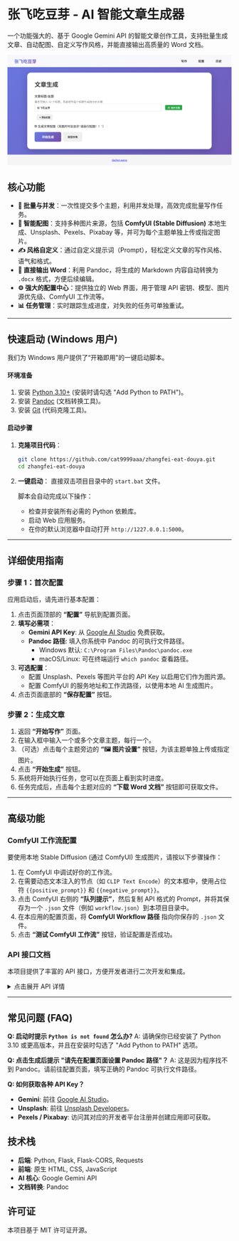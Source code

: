# 张飞吃豆芽 - AI 智能文章生成器

一个功能强大的、基于 Google Gemini API 的智能文章创作工具，支持批量生成文章、自动配图、自定义写作风格，并能直接输出高质量的 Word 文档。

![项目截图](screenshot.png)

## 核心功能

- **🚀 批量与并发**：一次性提交多个主题，利用并发处理，高效完成批量写作任务。
- **🎨 智能配图**：支持多种图片来源，包括 **ComfyUI (Stable Diffusion)** 本地生成、Unsplash、Pexels、Pixabay 等，并可为每个主题单独上传或指定图片。
- **✍️ 风格自定义**：通过自定义提示词（Prompt），轻松定义文章的写作风格、语气和格式。
- **📄 直接输出 Word**：利用 Pandoc，将生成的 Markdown 内容自动转换为 `.docx` 格式，方便后续编辑。
- **⚙️ 强大的配置中心**：提供独立的 Web 界面，用于管理 API 密钥、模型、图片源优先级、ComfyUI 工作流等。
- **📊 任务管理**：实时跟踪生成进度，对失败的任务可单独重试。

---

## 快速启动 (Windows 用户)

我们为 Windows 用户提供了“开箱即用”的一键启动脚本。

#### **环境准备**
1.  安装 [Python 3.10+](https://www.python.org/downloads/) (安装时请勾选 "Add Python to PATH")。
2.  安装 [Pandoc](https://pandoc.org/installing.html) (文档转换工具)。
3.  安装 [Git](https://git-scm.com/downloads/) (代码克隆工具)。

#### **启动步骤**
1.  **克隆项目代码**：
    ```bash
    git clone https://github.com/cat9999aaa/zhangfei-eat-douya.git
    cd zhangfei-eat-douya
    ```

2.  **一键启动**：
    直接双击项目目录中的 `start.bat` 文件。

    脚本会自动完成以下操作：
    - 检查并安装所有必需的 Python 依赖库。
    - 启动 Web 应用服务。
    - 在你的默认浏览器中自动打开 `http://1227.0.0.1:5000`。

---

## 详细使用指南

### 步骤 1：首次配置
应用启动后，请先进行基本配置：

1.  点击页面顶部的 **“配置”** 导航到配置页面。
2.  **填写必需项**：
    -   **Gemini API Key**: 从 [Google AI Studio](https://makersuite.google.com/app/apikey) 免费获取。
    -   **Pandoc 路径**: 填入你系统中 Pandoc 的可执行文件路径。
        -   Windows 默认: `C:\Program Files\Pandoc\pandoc.exe`
        -   macOS/Linux: 可在终端运行 `which pandoc` 查看路径。
3.  **可选配置**：
    -   配置 Unsplash、Pexels 等图片平台的 API Key 以启用它们作为图片源。
    -   配置 ComfyUI 的服务地址和工作流路径，以使用本地 AI 生成图片。
4.  点击页面底部的 **“保存配置”** 按钮。

### 步骤 2：生成文章
1.  返回 **“开始写作”** 页面。
2.  在输入框中输入一个或多个文章主题，每行一个。
3.  （可选）点击每个主题旁边的 **“🖼️ 图片设置”** 按钮，为该主题单独上传或指定图片。
4.  点击 **“开始生成”** 按钮。
5.  系统将开始执行任务，您可以在页面上看到实时进度。
6.  任务完成后，点击每个主题对应的 **“下载 Word 文档”** 按钮即可获取文件。

---

## 高级功能

### ComfyUI 工作流配置
要使用本地 Stable Diffusion (通过 ComfyUI) 生成图片，请按以下步骤操作：
1.  在 ComfyUI 中调试好你的工作流。
2.  在需要动态文本注入的节点（如 `CLIP Text Encode`）的文本框中，使用占位符 `{{positive_prompt}}` 和 `{{negative_prompt}}`。
3.  点击 ComfyUI 右侧的 **“队列提示”**，然后复制 API 格式的 Prompt，并将其保存为一个 `.json` 文件（例如 `workflow.json`）到本项目目录中。
4.  在本应用的配置页面，将 **ComfyUI Workflow 路径** 指向你保存的 `.json` 文件。
5.  点击 **“测试 ComfyUI 工作流”** 按钮，验证配置是否成功。

### API 接口文档
本项目提供了丰富的 API 接口，方便开发者进行二次开发和集成。

<details>
<summary>点击展开 API 详情</summary>

#### **配置管理**
-   `GET /api/config`: 获取当前配置（不含密钥）。
-   `POST /api/config`: 保存配置。

#### **文章生成**
-   `POST /api/generate`: 启动一个生成任务。
-   `GET /api/generate/status/<task_id>`: 查询指定任务的状态。
-   `POST /api/generate/retry`: 重试失败的主题。

#### **图片管理**
-   `POST /api/upload-image`: 上传单张图片。
-   `GET /api/list-local-images`: 列出本地图库中的图片。
-   `GET /api/list-uploaded-images`: 列出用户已上传的图片。

#### **其他**
-   `GET /api/models`: 获取所有可用的 Gemini 模型列表。
-   `GET /api/download/<filename>`: 下载指定的 Word 文档。
-   `GET /api/history`: 获取历史生成记录。

</details>

---

## 常见问题 (FAQ)

**Q: 启动时提示 `Python is not found` 怎么办?**
A: 请确保你已经安装了 Python 3.10 或更高版本，并且在安装时勾选了 "Add Python to PATH" 选项。

**Q: 点击生成后提示 "请先在配置页面设置 Pandoc 路径"？**
A: 这是因为程序找不到 Pandoc。请前往配置页面，填写正确的 Pandoc 可执行文件路径。

**Q: 如何获取各种 API Key？**
-   **Gemini**: 前往 [Google AI Studio](https://makersuite.google.com/app/apikey)。
-   **Unsplash**: 前往 [Unsplash Developers](https://unsplash.com/developers)。
-   **Pexels / Pixabay**: 访问其对应的开发者平台注册并创建应用即可获取。

## 技术栈
- **后端**: Python, Flask, Flask-CORS, Requests
- **前端**: 原生 HTML, CSS, JavaScript
- **AI 核心**: Google Gemini API
- **文档转换**: Pandoc

## 许可证
本项目基于 MIT 许可证开源。